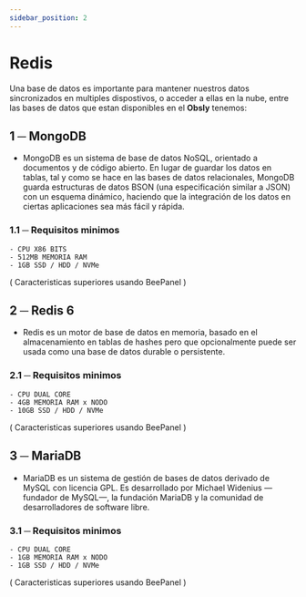 ```yaml
---
sidebar_position: 2
---
```


# Redis
Una base de datos es importante para mantener nuestros datos sincronizados en multiples dispostivos, o acceder a ellas en la nube, entre las bases de datos que estan disponibles en el **Obsly** tenemos:

## 1 ─ MongoDB
- MongoDB es un sistema de base de datos NoSQL, orientado a documentos y de código abierto. En lugar de guardar los datos en tablas, tal y como se hace en las bases de datos relacionales, MongoDB guarda estructuras de datos BSON (una especificación similar a JSON) con un esquema dinámico, haciendo que la integración de los datos en ciertas aplicaciones sea más fácil y rápida.
### 1.1 ─ Requisitos minimos
    - CPU X86 BITS
    - 512MB MEMORIA RAM 
    - 1GB SSD / HDD / NVMe
( Caracteristicas superiores usando BeePanel )

## 2 ─ Redis 6
- Redis es un motor de base de datos en memoria, basado en el almacenamiento en tablas de hashes pero que opcionalmente puede ser usada como una base de datos durable o persistente.
### 2.1 ─ Requisitos minimos
    - CPU DUAL CORE
    - 4GB MEMORIA RAM x NODO
    - 10GB SSD / HDD / NVMe
( Caracteristicas superiores usando BeePanel )

## 3 ─ MariaDB
- MariaDB es un sistema de gestión de bases de datos derivado de MySQL con licencia GPL. Es desarrollado por Michael Widenius —fundador de MySQL—, la fundación MariaDB y la comunidad de desarrolladores de software libre.
### 3.1 ─ Requisitos minimos
    - CPU DUAL CORE
    - 1GB MEMORIA RAM x NODO
    - 1GB SSD / HDD / NVMe
( Caracteristicas superiores usando BeePanel )
